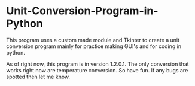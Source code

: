 Unit-Conversion-Program-in-Python
=================================

This program uses a custom made module and Tkinter to create a unit conversion program mainly for practice making GUI's and for coding in python.

As of right now, this program is in version 1.2.0.1. The only conversion that works right now are temperature conversion. So have fun. If any bugs are spotted then let me know. 
